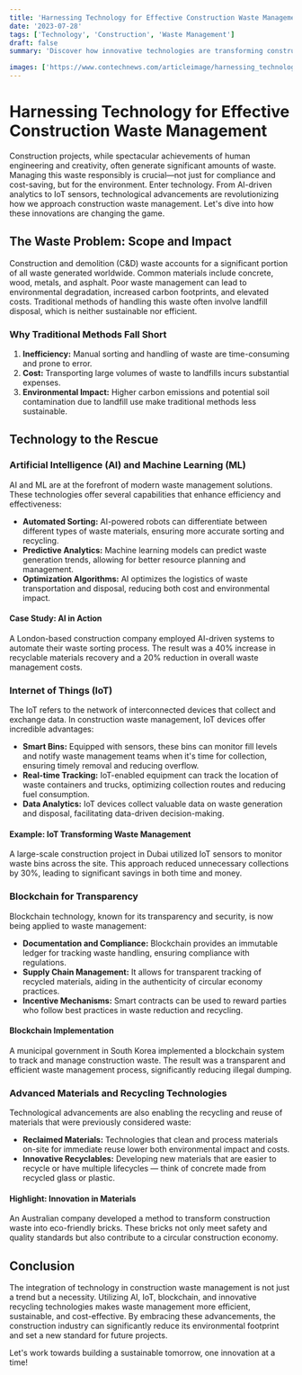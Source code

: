 ```yaml
---
title: 'Harnessing Technology for Effective Construction Waste Management'
date: '2023-07-28'
tags: ['Technology', 'Construction', 'Waste Management']
draft: false
summary: 'Discover how innovative technologies are transforming construction waste management, making it more efficient, sustainable, and cost-effective.'

images: ['https://www.contechnews.com/articleimage/harnessing_technology_for_effective_construction_waste_management.webp']
---
```


# Harnessing Technology for Effective Construction Waste Management

Construction projects, while spectacular achievements of human engineering and creativity, often generate significant amounts of waste. Managing this waste responsibly is crucial—not just for compliance and cost-saving, but for the environment. Enter technology. From AI-driven analytics to IoT sensors, technological advancements are revolutionizing how we approach construction waste management. Let's dive into how these innovations are changing the game.

## The Waste Problem: Scope and Impact

Construction and demolition (C&D) waste accounts for a significant portion of all waste generated worldwide. Common materials include concrete, wood, metals, and asphalt. Poor waste management can lead to environmental degradation, increased carbon footprints, and elevated costs. Traditional methods of handling this waste often involve landfill disposal, which is neither sustainable nor efficient.

### Why Traditional Methods Fall Short

1. **Inefficiency:** Manual sorting and handling of waste are time-consuming and prone to error.
2. **Cost:** Transporting large volumes of waste to landfills incurs substantial expenses.
3. **Environmental Impact:** Higher carbon emissions and potential soil contamination due to landfill use make traditional methods less sustainable.

## Technology to the Rescue

### Artificial Intelligence (AI) and Machine Learning (ML)

AI and ML are at the forefront of modern waste management solutions. These technologies offer several capabilities that enhance efficiency and effectiveness:

- **Automated Sorting:** AI-powered robots can differentiate between different types of waste materials, ensuring more accurate sorting and recycling.
- **Predictive Analytics:** Machine learning models can predict waste generation trends, allowing for better resource planning and management.
- **Optimization Algorithms:** AI optimizes the logistics of waste transportation and disposal, reducing both cost and environmental impact.

#### Case Study: AI in Action

A London-based construction company employed AI-driven systems to automate their waste sorting process. The result was a 40% increase in recyclable materials recovery and a 20% reduction in overall waste management costs.

### Internet of Things (IoT) 

The IoT refers to the network of interconnected devices that collect and exchange data. In construction waste management, IoT devices offer incredible advantages:

- **Smart Bins:** Equipped with sensors, these bins can monitor fill levels and notify waste management teams when it's time for collection, ensuring timely removal and reducing overflow.
- **Real-time Tracking:** IoT-enabled equipment can track the location of waste containers and trucks, optimizing collection routes and reducing fuel consumption.
- **Data Analytics:** IoT devices collect valuable data on waste generation and disposal, facilitating data-driven decision-making.

#### Example: IoT Transforming Waste Management

A large-scale construction project in Dubai utilized IoT sensors to monitor waste bins across the site. This approach reduced unnecessary collections by 30%, leading to significant savings in both time and money.

### Blockchain for Transparency

Blockchain technology, known for its transparency and security, is now being applied to waste management:

- **Documentation and Compliance:** Blockchain provides an immutable ledger for tracking waste handling, ensuring compliance with regulations.
- **Supply Chain Management:** It allows for transparent tracking of recycled materials, aiding in the authenticity of circular economy practices.
- **Incentive Mechanisms:** Smart contracts can be used to reward parties who follow best practices in waste reduction and recycling.

#### Blockchain Implementation

A municipal government in South Korea implemented a blockchain system to track and manage construction waste. The result was a transparent and efficient waste management process, significantly reducing illegal dumping.

### Advanced Materials and Recycling Technologies

Technological advancements are also enabling the recycling and reuse of materials that were previously considered waste:

- **Reclaimed Materials:** Technologies that clean and process materials on-site for immediate reuse lower both environmental impact and costs.
- **Innovative Recyclables:** Developing new materials that are easier to recycle or have multiple lifecycles — think of concrete made from recycled glass or plastic.
  
#### Highlight: Innovation in Materials

An Australian company developed a method to transform construction waste into eco-friendly bricks. These bricks not only meet safety and quality standards but also contribute to a circular construction economy.

## Conclusion

The integration of technology in construction waste management is not just a trend but a necessity. Utilizing AI, IoT, blockchain, and innovative recycling technologies makes waste management more efficient, sustainable, and cost-effective. By embracing these advancements, the construction industry can significantly reduce its environmental footprint and set a new standard for future projects.

Let's work towards building a sustainable tomorrow, one innovation at a time!
